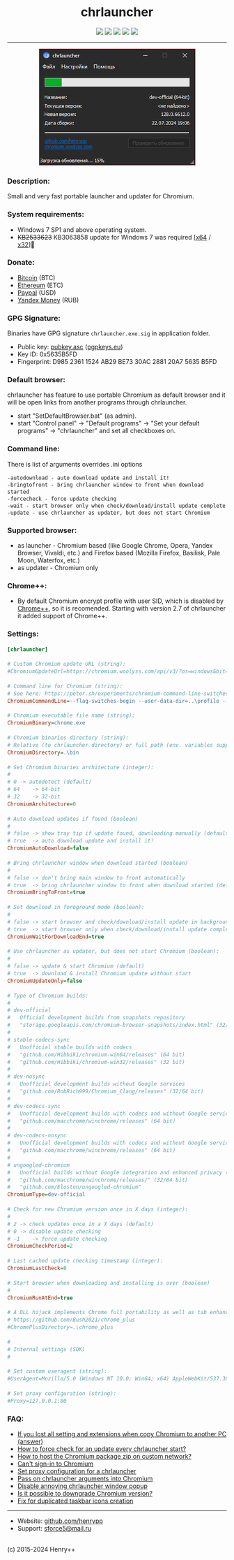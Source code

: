 <h1 align="center">chrlauncher</h1>

<p align="center">
	<a href="https://github.com/henrypp/chrlauncher/releases"><img src="https://img.shields.io/github/v/release/henrypp/chrlauncher?style=flat-square&include_prereleases&label=version" /></a>
	<a href="https://github.com/henrypp/chrlauncher/releases"><img src="https://img.shields.io/github/downloads/henrypp/chrlauncher/total.svg?style=flat-square" /></a>
	<a href="https://github.com/henrypp/chrlauncher/issues"><img src="https://img.shields.io/github/issues-raw/henrypp/chrlauncher.svg?style=flat-square&label=issues" /></a>
	<a href="https://github.com/henrypp/chrlauncher/graphs/contributors"><img src="https://img.shields.io/github/contributors/henrypp/chrlauncher?style=flat-square" /></a>
	<a href="https://github.com/henrypp/chrlauncher/blob/master/LICENSE"><img src="https://img.shields.io/github/license/henrypp/chrlauncher?style=flat-square" /></a>
</p>

-------

<p align="center">
	<img src="/images/chrlauncher.png?hgcv" />
</p>

### Description:
Small and very fast portable launcher and updater for Chromium.

### System requirements:
- Windows 7 SP1 and above operating system.
- <s>KB2533623</s> KB3063858 update for Windows 7 was required [[x64](https://www.microsoft.com/en-us/download/details.aspx?id=47442) / [x32](https://www.microsoft.com/en-us/download/details.aspx?id=47409)]

### Donate:
- [Bitcoin](https://www.blockchain.com/btc/address/1LrRTXPsvHcQWCNZotA9RcwjsGcRghG96c) (BTC)
- [Ethereum](https://www.blockchain.com/explorer/addresses/eth/0xe2C84A62eb2a4EF154b19bec0c1c106734B95960) (ETC)
- [Paypal](https://paypal.me/henrypp) (USD)
- [Yandex Money](https://yoomoney.ru/to/4100115776040583) (RUB)

### GPG Signature:
Binaries have GPG signature `chrlauncher.exe.sig` in application folder.

- Public key: [pubkey.asc](https://raw.githubusercontent.com/henrypp/builder/master/pubkey.asc) ([pgpkeys.eu](https://pgpkeys.eu/pks/lookup?op=index&fingerprint=on&search=0x5635B5FD))
- Key ID: 0x5635B5FD
- Fingerprint: D985 2361 1524 AB29 BE73 30AC 2881 20A7 5635 B5FD

### Default browser:
chrlauncher has feature to use portable Chromium as default browser and it will be open links from another programs through chrlauncher.
- start "SetDefaultBrowser.bat" (as admin).
- start "Control panel" -> "Default programs" -> "Set your default programs" -> "chrlauncher" and set all checkboxes on.

### Command line:
There is list of arguments overrides .ini options
~~~
-autodownload - auto download update and install it!
-bringtofront - bring chrlauncher window to front when download started
-forcecheck - force update checking
-wait - start browser only when check/download/install update complete
-update - use chrlauncher as updater, but does not start Chromium
~~~

### Supported browser:
- as launcher - Chromium based (like Google Chrome, Opera, Yandex Browser, Vivaldi, etc.) and Firefox based (Mozilla Firefox, Basilisk, Pale Moon, Waterfox, etc.)
- as updater - Chromium only

### Chrome++:
- By default Chromium encrypt profile with user SID, which is disabled by [Chrome++](https://github.com/Bush2021/chrome_plus), so it is recomended. Starting with version 2.7 of chrlauncher it added support of Chrome++.

### Settings:
~~~ini
[chrlauncher]

# Custom Chromium update URL (string):
#ChromiumUpdateUrl=https://chromium.woolyss.com/api/v3/?os=windows&bit=%d&type=%s&out=string

# Command line for Chromium (string):
# See here: https://peter.sh/experiments/chromium-command-line-switches/
ChromiumCommandLine=--flag-switches-begin --user-data-dir=..\profile --no-default-browser-check --disable-logging --no-report-upload --flag-switches-end

# Chromium executable file name (string):
ChromiumBinary=chrome.exe

# Chromium binaries directory (string):
# Relative (to chrlauncher directory) or full path (env. variables supported).
ChromiumDirectory=.\bin

# Set Chromium binaries architecture (integer):
#
# 0	-> autodetect (default)
# 64	-> 64-bit
# 32	-> 32-bit
ChromiumArchitecture=0

# Auto download updates if found (boolean)
#
# false	-> show tray tip if update found, downloading manually (default)
# true	-> auto download update and install it!
ChromiumAutoDownload=false

# Bring chrlauncher window when download started (boolean)
#
# false	-> don't bring main window to front automatically
# true	-> bring chrlauncher window to front when download started (default)
ChromiumBringToFront=true

# Set download in foreground mode (boolean):
#
# false	-> start browser and check/download/install update in background
# true	-> start browser only when check/download/install update complete (default)
ChromiumWaitForDownloadEnd=true

# Use chrlauncher as updater, but does not start Chromium (boolean):
#
# false	-> update & start Chromium (default)
# true	-> download & install Chromium update without start
ChromiumUpdateOnly=false

# Type of Chromium builds:
#
# dev-official
#	Official development builds from snapshots repository
#	"storage.googleapis.com/chromium-browser-snapshots/index.html" (32/64 bit)
#
# stable-codecs-sync
#	Unofficial stable builds with codecs
#	"github.com/Hibbiki/chromium-win64/releases" (64 bit)
#	"github.com/Hibbiki/chromium-win32/releases" (32 bit)
#
# dev-nosync
#	Unofficial development builds without Google services
#	"github.com/RobRich999/Chromium_Clang/releases" (32/64 bit)
#
# dev-codecs-sync
#	Unofficial development builds with codecs and without Google services
#	"github.com/macchrome/winchrome/releases" (64 bit)
#
# dev-codecs-nosync
#	Unofficial development builds with codecs and without Google services
#	"github.com/macchrome/winchrome/releases" (64 bit)
#
# ungoogled-chromium
#	Unofficial builds without Google integration and enhanced privacy (based on Eloston project)
#	"github.com/macchrome/winchrome/releases/" (32/64 bit)
#	"github.com/Eloston/ungoogled-chromium"
ChromiumType=dev-official

# Check for new Chromium version once in X days (integer):
#
# 2	-> check updates once in a X days (default)
# 0	-> disable update checking
# -1	-> force update checking
ChromiumCheckPeriod=2

# Last cached update checking timestamp (integer):
ChromiumLastCheck=0

# Start browser when downloading and installing is over (boolean)
#
ChromiumRunAtEnd=true

# A DLL hijack implements Chrome full portability as well as tab enhancements.
# https://github.com/Bush2021/chrome_plus
#ChromePlusDirectory=.\chrome_plus

#
# Internal settings (SDK)
#

# Set custom useragent (string):
#UserAgent=Mozilla/5.0 (Windows NT 10.0; Win64; x64) AppleWebKit/537.36 (KHTML, like Gecko) Chrome/128.0.0.0 Safari/537.36

# Set proxy configuration (string):
#Proxy=127.0.0.1:80
~~~
### FAQ:
- [If you lost all setting and extensions when copy Chromium to another PC (answer)](https://github.com/henrypp/chrlauncher/issues/116#issuecomment-444426692)
- [How to force check for an update every chrlauncher start?](https://github.com/henrypp/chrlauncher/issues/92#issuecomment-343274418)
- [How to host the Chromium package zip on custom network?](https://github.com/henrypp/chrlauncher/issues/86)
- [Can't sign-in to Chromium](https://github.com/henrypp/chrlauncher/issues/115#issuecomment-444268533)
- [Set proxy configuration for a chrlauncher](https://github.com/henrypp/chrlauncher/issues/61#issuecomment-439295515)
- [Pass on chrlauncher arguments into Chromium](https://github.com/henrypp/chrlauncher/issues/76#issuecomment-312444105)
- [Disable annoying chrlauncher window popup](https://github.com/henrypp/chrlauncher/issues/96#issuecomment-439294915)
- [Is it possible to downgrade Chromium version?](https://github.com/henrypp/chrlauncher/issues/112#issuecomment-440940865)
- [Fix for duplicated taskbar icons creation](https://github.com/henrypp/chrlauncher/issues/49#issuecomment-289285155)
---
- Website: [github.com/henrypp](https://github.com/henrypp)
- Support: sforce5@mail.ru
<br />
(c) 2015-2024 Henry++
